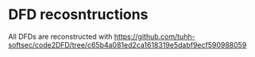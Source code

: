 # DFD recosntructions

All DFDs are reconstructed with https://github.com/tuhh-softsec/code2DFD/tree/c65b4a081ed2ca1618319e5dabf9ecf590988059
